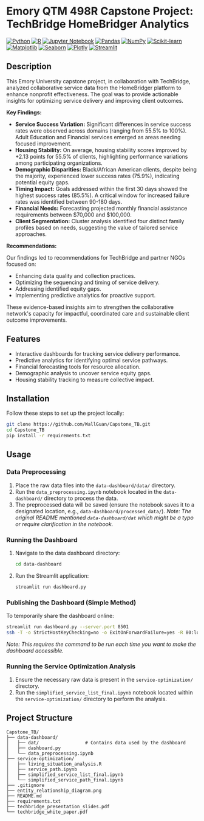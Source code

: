 # Emory QTM 498R Capstone Project: TechBridge HomeBridger Analytics

[![Python](https://img.shields.io/badge/Python-3776AB?style=for-the-badge&logo=python&logoColor=white)](https://www.python.org) [![R](https://img.shields.io/badge/R-276DC3?style=for-the-badge&logo=r&logoColor=white)](https://www.r-project.org) [![Jupyter Notebook](https://img.shields.io/badge/Jupyter-F37626?style=for-the-badge&logo=jupyter&logoColor=white)](https://jupyter.org) [![Pandas](https://img.shields.io/badge/Pandas-150458?style=for-the-badge&logo=pandas&logoColor=white)](https://pandas.pydata.org) [![NumPy](https://img.shields.io/badge/NumPy-013243?style=for-the-badge&logo=numpy&logoColor=white)](https://numpy.org) [![Scikit-learn](https://img.shields.io/badge/scikit--learn-F7931E?style=for-the-badge&logo=scikit-learn&logoColor=white)](https://scikit-learn.org/stable/) [![Matplotlib](https://img.shields.io/badge/Matplotlib-11557c?style=for-the-badge&logo=matplotlib&logoColor=white)](https://matplotlib.org) [![Seaborn](https://img.shields.io/badge/Seaborn-88d1de?style=for-the-badge&logo=seaborn&logoColor=white)](https://seaborn.pydata.org) [![Plotly](https://img.shields.io/badge/Plotly-3F4F75?style=for-the-badge&logo=plotly&logoColor=white)](https://plotly.com) [![Streamlit](https://img.shields.io/badge/Streamlit-FF4B4B?style=for-the-badge&logo=streamlit&logoColor=white)](https://streamlit.io)

## Description

This Emory University capstone project, in collaboration with TechBridge, analyzed collaborative service data from the HomeBridger platform to enhance nonprofit effectiveness. The goal was to provide actionable insights for optimizing service delivery and improving client outcomes.

**Key Findings:**

*   **Service Success Variation:** Significant differences in service success rates were observed across domains (ranging from 55.5% to 100%). Adult Education and Financial services emerged as areas needing focused improvement.
*   **Housing Stability:** On average, housing stability scores improved by +2.13 points for 55.5% of clients, highlighting performance variations among participating organizations.
*   **Demographic Disparities:** Black/African American clients, despite being the majority, experienced lower success rates (75.9%), indicating potential equity gaps.
*   **Timing Impact:** Goals addressed within the first 30 days showed the highest success rates (85.5%). A critical window for increased failure rates was identified between 90-180 days.
*   **Financial Needs:** Forecasting projected monthly financial assistance requirements between $70,000 and $100,000.
*   **Client Segmentation:** Cluster analysis identified four distinct family profiles based on needs, suggesting the value of tailored service approaches.

**Recommendations:**

Our findings led to recommendations for TechBridge and partner NGOs focused on:
*   Enhancing data quality and collection practices.
*   Optimizing the sequencing and timing of service delivery.
*   Addressing identified equity gaps.
*   Implementing predictive analytics for proactive support.

These evidence-based insights aim to strengthen the collaborative network's capacity for impactful, coordinated care and sustainable client outcome improvements.

## Features
- Interactive dashboards for tracking service delivery performance.
- Predictive analytics for identifying optimal service pathways.
- Financial forecasting tools for resource allocation.
- Demographic analysis to uncover service equity gaps.
- Housing stability tracking to measure collective impact.

## Installation

Follow these steps to set up the project locally:

```bash
git clone https://github.com/WallGuan/Capstone_TB.git
cd Capstone_TB
pip install -r requirements.txt
```

## Usage

### Data Preprocessing

1.  Place the raw data files into the `data-dashboard/data/` directory.
2.  Run the `data_preprocessing.ipynb` notebook located in the `data-dashboard/` directory to process the data.
3.  The preprocessed data will be saved (ensure the notebook saves it to a designated location, e.g., `data-dashboard/processed_data/`). *Note: The original README mentioned `data-dashboard/dat` which might be a typo or require clarification in the notebook.*

### Running the Dashboard

1.  Navigate to the data dashboard directory:
    ```bash
    cd data-dashboard
    ```
2.  Run the Streamlit application:
    ```bash
    streamlit run dashboard.py
    ```

### Publishing the Dashboard (Simple Method)

To temporarily share the dashboard online:

```bash
streamlit run dashboard.py --server.port 8501
ssh -T -o StrictHostKeyChecking=no -o ExitOnForwardFailure=yes -R 80:localhost:8501 localhost.run
```
*Note: This requires the command to be run each time you want to make the dashboard accessible.*

### Running the Service Optimization Analysis

1.  Ensure the necessary raw data is present in the `service-optimization/` directory.
2.  Run the `simplified_service_list_final.ipynb` notebook located within the `service-optimization/` directory to perform the analysis.

## Project Structure

```
Capstone_TB/
├── data-dashboard/
│   ├── dat/                 # Contains data used by the dashboard
│   ├── dashboard.py
│   └── data_preprocessing.ipynb
├── service-optimization/
│   ├── living_situation_analysis.R
│   ├── service_path.ipynb
│   ├── simplified_service_list_final.ipynb
│   └── simplified_service_path_final.ipynb
├── .gitignore
├── entity_relationship_diagram.png
├── README.md
├── requirements.txt
├── techbridge_presentation_slides.pdf
└── techbridge_white_paper.pdf
```


